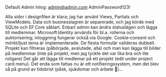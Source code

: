 Default Admin Inlog:
admin@admin.com
AdminPassword123!

  Alla sidor i designfilen är klara; jag har använt Views, Partials och ViewModels. Data och businesslagren är separerade, och jag körde med SQLite och EF Core såklart. 
Enbart admin kan ändra statuslägen och lägga till medlemmar. 
Microsoft Identity används för bl.a. rollerna och auktorisering; inloggning fungerar också via Google. 
Cookie‑consent och mörkt/ljust tema är implementerade. 
De flesta formulär valideras dubbelt. Projekt kan filtreras (påbörjade, avslutade, alla) 
och man kan lägga till bilder på medlemmar (inte på projekt, men jag tyckte det var lika bra och lite roligare) 
Det går att lägga till medlemar på ett projekt (edit under project card menu). 
Det enda som fattas nu är ett notifieringssystem, men det blev så på grund av tidsbrist (påsk, sjukdomar och arbete 🥲)…
